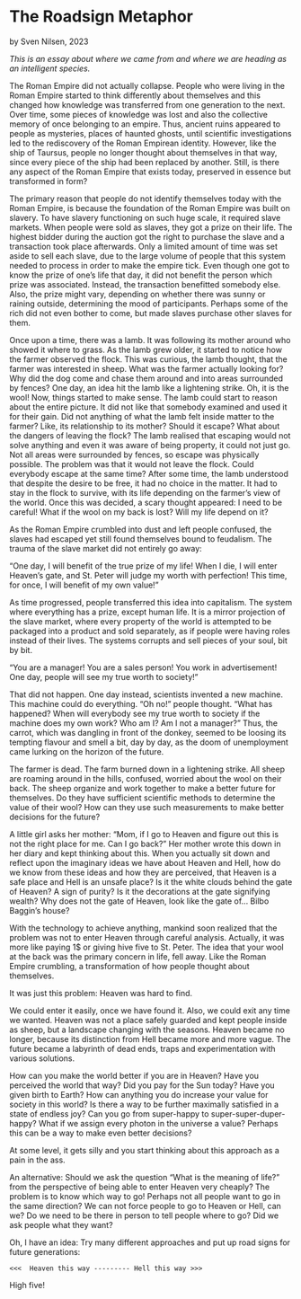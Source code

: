 # The Roadsign Metaphor
by Sven Nilsen, 2023

*This is an essay about where we came from and where we are heading as an intelligent species.*

The Roman Empire did not actually collapse.
People who were living in the Roman Empire started to think differently about themselves and this changed how knowledge
was transferred from one generation to the next. Over time, some pieces of knowledge was lost and also the collective memory
of once belonging to an empire.
Thus, ancient ruins appeared to people as mysteries,
places of haunted ghosts, until scientific investigations led to the rediscovery of the Roman Empirean identity.
However, like the ship of Taursus, people no longer thought about themselves in that way,
since every piece of the ship had been replaced by another.
Still, is there any aspect of the Roman Empire that exists today,
preserved in essence but transformed in form?

The primary reason that people do not identify themselves today with the Roman Empire,
is because the foundation of the Roman Empire was built on slavery.
To have slavery functioning on such huge scale, it required slave markets.
When people were sold as slaves, they got a prize on their life.
The highest bidder during the auction got the right to purchase the slave and a transaction took place afterwards.
Only a limited amount of time was set aside to sell each slave,
due to the large volume of people that this system needed to process in order to make the empire tick.
Even though one got to know the prize of one’s life that day,
it did not benefit the person which prize was associated.
Instead, the transaction benefitted somebody else.
Also, the prize might vary, depending on whether there was sunny or raining outside, determining the mood of participants.
Perhaps some of the rich did not even bother to come, but made slaves purchase other slaves for them.

Once upon a time, there was a lamb. It was following its mother around who showed it where to grass.
As the lamb grew older, it started to notice how the farmer observed the flock.
This was curious, the lamb thought, that the farmer was interested in sheep.
What was the farmer actually looking for?
Why did the dog come and chase them around and into areas surrounded by fences?
One day, an idea hit the lamb like a lightening strike.
Oh, it is the wool! Now, things started to make sense.
The lamb could start to reason about the entire picture.
It did not like that somebody examined and used it for their gain.
Did not anything of what the lamb felt inside matter to the farmer?
Like, its relationship to its mother?
Should it escape? What about the dangers of leaving the flock?
The lamb realised that escaping would not solve anything and even it was aware of being property,
it could not just go. Not all areas were surrounded by fences, so escape was physically possible.
The problem was that it would not leave the flock.
Could everybody escape at the same time? After some time,
the lamb understood that despite the desire to be free, it had no choice in the matter.
It had to stay in the flock to survive, with its life depending on the farmer’s view of the world.
Once this was decided, a scary thought appeared:
I need to be careful! What if the wool on my back is lost? Will my life depend on it?

As the Roman Empire crumbled into dust and left people confused,
the slaves had escaped yet still found themselves bound to feudalism.
The trauma of the slave market did not entirely go away:

“One day, I will benefit of the true prize of my life!
When I die, I will enter Heaven’s gate, and St. Peter will judge my worth with perfection!
This time, for once, I will benefit of my own value!”

As time progressed, people transferred this idea into capitalism.
The system where everything has a prize, except human life.
It is a mirror projection of the slave market,
where every property of the world is attempted to be packaged into a product and sold separately,
as if people were having roles instead of their lives.
The systems corrupts and sell pieces of your soul, bit by bit.

“You are a manager! You are a sales person! You work in advertisement! One day, people will see my true worth to society!”

That did not happen. One day instead, scientists invented a new machine.
This machine could do everything.
“Oh no!” people thought. “What has happened?
When will everybody see my true worth to society if the machine does my own work? Who am I? Am I not a manager?”
Thus, the carrot, which was dangling in front of the donkey,
seemed to be loosing its tempting flavour and smell a bit,
day by day, as the doom of unemployment came lurking on the horizon of the future.

The farmer is dead. The farm burned down in a lightening strike.
All sheep are roaming around in the hills, confused, worried about the wool on their back.
The sheep organize and work together to make a better future for themselves.
Do they have sufficient scientific methods to determine the value of their wool?
How can they use such measurements to make better decisions for the future?

A little girl asks her mother: “Mom, if I go to Heaven and figure out this is not the right place for me. Can I go back?”
Her mother wrote this down in her diary and kept thinking about this.
When you actually sit down and reflect upon the imaginary ideas we have about Heaven and Hell,
how do we know from these ideas and how they are perceived,
that Heaven is a safe place and Hell is an unsafe place? Is it the white clouds behind the gate of Heaven?
A sign of purity? Is it the decorations at the gate signifying wealth?
Why does not the gate of Heaven, look like the gate of... Bilbo Baggin’s house?

With the technology to achieve anything, mankind soon realized that the problem was not to enter Heaven through careful analysis.
Actually, it was more like paying 1$ or giving hive five to St. Peter.
The idea that your wool at the back was the primary concern in life, fell away.
Like the Roman Empire crumbling, a transformation of how people thought about themselves.

It was just this problem: Heaven was hard to find.

We could enter it easily, once we have found it.
Also, we could exit any time we wanted.
Heaven was not a place safely guarded and kept people inside as sheep,
but a landscape changing with the seasons.
Heaven became no longer, because its distinction from Hell became more and more vague.
The future became a labyrinth of dead ends, traps and experimentation with various solutions.

How can you make the world better if you are in Heaven?
Have you perceived the world that way?
Did you pay for the Sun today?
Have you given birth to Earth?
How can anything you do increase your value for society in this world?
Is there a way to be further maximally satisfied in a state of endless joy?
Can you go from super-happy to super-super-duper-happy?
What if we assign every photon in the universe a value?
Perhaps this can be a way to make even better decisions?

At some level, it gets silly and you start thinking about this approach as a pain in the ass.

An alternative: Should we ask the question “What is the meaning of life?”
from the perspective of being able to enter Heaven very cheaply?
The problem is to know which way to go!
Perhaps not all people want to go in the same direction?
We can not force people to go to Heaven or Hell, can we?
Do we need to be there in person to tell people where to go?
Did we ask people what they want?

Oh, I have an idea: Try many different approaches and put up road signs for future generations:

`<<<  Heaven this way --------- Hell this way >>>`

High five!

